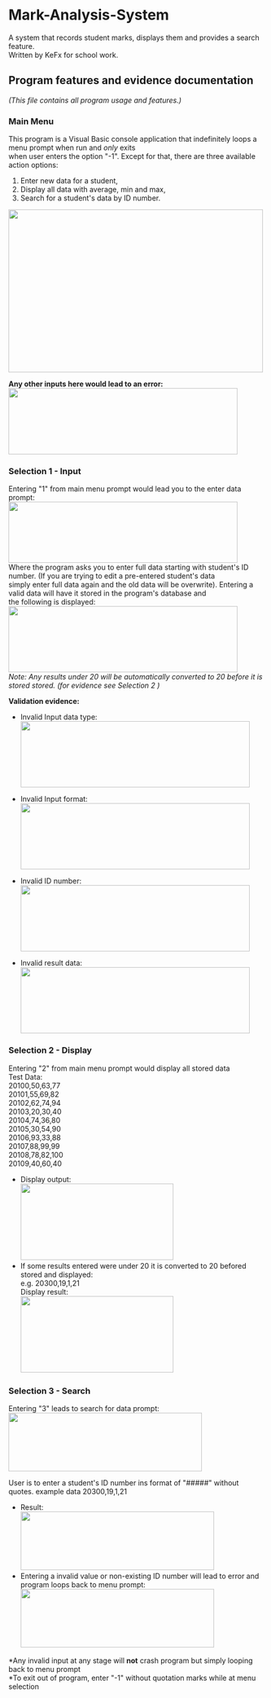 # Mark-Analysis-System
A system that records student marks, displays them and provides a search feature. <br/>
Written by KeFx for school work.

## Program features and evidence documentation
*(This file contains all program usage and features.)* <br/>
### Main Menu
This program is a Visual Basic console application that indefinitely loops a menu prompt when run and *only* exits <br/>
when user enters the option "-1". Except for that, there are three available action options:<br/>
1. Enter new data for a student,
2. Display all data with average, min and max,
3. Search for a student's data by ID number. <br/>

<img src="https://user-images.githubusercontent.com/62463532/132792056-1e1df741-e02d-489f-8f81-6a994029c570.png" width="500" height="320"><br/>

**Any other inputs here would lead to an error:<br/>**
<img src="https://user-images.githubusercontent.com/62463532/132790366-3ccd6a9b-a1bf-4691-a2c1-82a140b715ac.png" width="450" height="130">

### Selection 1 - Input
Entering "1" from main menu prompt would lead you to the enter data prompt:
<img src="https://user-images.githubusercontent.com/62463532/132791048-6a9c1fc4-1040-4519-80a2-52dfa119ba6b.png" width="450" height="120"><br/>
Where the program asks you to enter full data starting with student's ID number. (If you are trying to edit a pre-entered student's data<br/>
simply enter full data again and the old data will be overwrite). Entering a valid data will have it stored in the program's database and<br/>
the following is displayed:<br/>
<img src="https://user-images.githubusercontent.com/62463532/132791601-8e1485bb-3d17-45a8-bdf6-d2da5610a0f4.png" width="450" height="130"><br/>
*Note: Any results under 20 will be automatically converted to 20 before it is stored stored. (for evidence see Selection 2 )*<br/>

**Validation evidence:**<br/>

* Invalid Input data type:<br/>
<img src="https://user-images.githubusercontent.com/62463532/132793196-dbe4b655-cdc3-4f9d-ac4f-f00b0bc4a235.png" width="450" height="130"><br/>

* Invalid Input format:<br/>
<img src="https://user-images.githubusercontent.com/62463532/132792574-f10ff23b-3451-4291-8a62-60064c6baec2.png" width="450" height="130"><br/>

* Invalid ID number:<br/>
<img src="https://user-images.githubusercontent.com/62463532/132792823-17b2b862-ca95-46bc-8b05-d6eccaf22cc8.png" width="450" height="130"><br/>

* Invalid result data:<br/>
<img src="https://user-images.githubusercontent.com/62463532/132793019-70945e0e-f8ce-495c-b5b3-9608aa946c97.png" width="450" height="130"><br/>


### Selection 2 - Display
Entering "2" from main menu prompt would display all stored data<br/>
Test Data:<br/>
  20100,50,63,77<br/>
  20101,55,69,82<br/>
  20102,62,74,94<br/>
  20103,20,30,40<br/>
  20104,74,36,80<br/>
  20105,30,54,90<br/>
  20106,93,33,88<br/>
  20107,88,99,99<br/>
  20108,78,82,100<br/>
  20109,40,60,40<br/>
* Display output:<br/>
<img src="https://user-images.githubusercontent.com/62463532/132928714-7f2e3c9b-66fe-4641-8e37-dbfb1db334ee.png" width="300" height="150"><br/>
* If some results entered were under 20 it is converted to 20 befored stored and displayed:<br/>
  e.g. 20300,19,1,21<br/>
  Display result:<br/>
  <img src="https://user-images.githubusercontent.com/62463532/132929024-2abe56a2-bdb9-4df4-ad0f-e300b4fffa27.png" width="300" height="150"><br/>
  
  
### Selection 3 - Search
Entering "3" leads to search for data prompt:<br/>
<img src="https://user-images.githubusercontent.com/62463532/132929147-5df0945b-6d73-49ba-935e-298febb72b42.png" width="380" height="115"><br/>

User is to enter a student's ID number ins format of "#####" without quotes.
example data 20300,19,1,21<br/>
* Result:<br/>
  <img src="https://user-images.githubusercontent.com/62463532/132929300-820aa9f9-6b2a-4120-ba5c-7345f5d443a5.png" width="380" height="115"><br/>
* Entering a invalid value or non-existing ID number will lead to error and program loops back to menu prompt:<br/>
  <img src="https://user-images.githubusercontent.com/62463532/132929428-d9cfce9a-f291-4c61-81e1-3d2d43622393.png" width="380" height="115"><br/>
  
 
*Any invalid input at any stage will **not** crash program but simply looping back to menu prompt<br/>
*To exit out of program, enter "-1" without quotation marks while at menu selection


